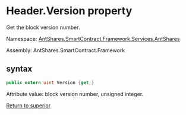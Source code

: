 # Header.Version property

Get the block version number.

Namespace: [AntShares.SmartContract.Framework.Services.AntShares](../../AntShares.md)

Assembly: AntShares.SmartContract.Framework

## syntax

```c#
public extern uint Version {get;}
```

Attribute value: block version number, unsigned integer.



[Return to superior](../header.md)

